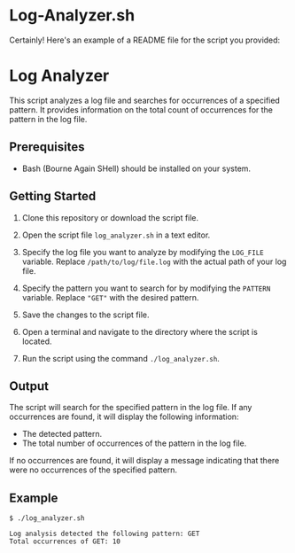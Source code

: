 # Log-Analyzer.sh
Certainly! Here's an example of a README file for the script you provided:

# Log Analyzer

This script analyzes a log file and searches for occurrences of a specified pattern. It provides information on the total count of occurrences for the pattern in the log file.

## Prerequisites

- Bash (Bourne Again SHell) should be installed on your system.

## Getting Started

1. Clone this repository or download the script file.

2. Open the script file `log_analyzer.sh` in a text editor.

3. Specify the log file you want to analyze by modifying the `LOG_FILE` variable. Replace `/path/to/log/file.log` with the actual path of your log file.

4. Specify the pattern you want to search for by modifying the `PATTERN` variable. Replace `"GET"` with the desired pattern.

5. Save the changes to the script file.

6. Open a terminal and navigate to the directory where the script is located.

7. Run the script using the command `./log_analyzer.sh`.

## Output

The script will search for the specified pattern in the log file. If any occurrences are found, it will display the following information:

- The detected pattern.
- The total number of occurrences of the pattern in the log file.

If no occurrences are found, it will display a message indicating that there were no occurrences of the specified pattern.

## Example

```
$ ./log_analyzer.sh

Log analysis detected the following pattern: GET
Total occurrences of GET: 10
```



